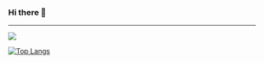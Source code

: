 ### Hi there 👋
<hr>
<img src="https://github-readme-stats.vercel.app/api?username=kyungparkmin&hide=stars&show_icons=true&count_private=true"/></a>

[![Top Langs](https://github-readme-stats.vercel.app/api/top-langs/?username=kyungparkmin&count_private=true)](https://github.com/kyungparkmin/github-readme-stats)




<!--
**kyungparkmin/kyungparkmin** is a ✨ _special_ ✨ repository because its `README.md` (this file) appears on your GitHub profile.

Here are some ideas to get you started:

- 🔭 I’m currently working on ...
- 🌱 I’m currently learning ...
- 👯 I’m looking to collaborate on ...
- 🤔 I’m looking for help with ...
- 💬 Ask me about ...
- 📫 How to reach me: ...
- 😄 Pronouns: ...
- ⚡ Fun fact: ...
-->
